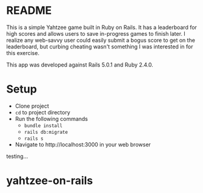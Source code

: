 # README

This is a simple Yahtzee game built in Ruby on Rails. It has a leaderboard for high scores and allows users to save in-progress games to finish later. I realize any web-savvy user could easily submit a bogus score to get on the leaderboard, but curbing cheating wasn't something I was interested in for this exercise.

This app was developed against Rails 5.0.1 and Ruby 2.4.0.

# Setup
- Clone project
- `cd` to project directory
- Run the following commands
  - `bundle install`
  - `rails db:migrate`
  - `rails s`
- Navigate to http://localhost:3000 in your web browser

testing...

# yahtzee-on-rails
